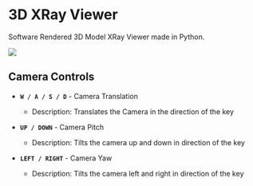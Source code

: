 # 3D XRay Viewer
Software Rendered 3D Model XRay Viewer made in Python.

![](Model-Spinning.gif)

## Camera Controls
- **`W / A / S / D`** - Camera Translation
  - Description: Translates the Camera in the direction of the key
  
- **`UP / DOWN`** - Camera Pitch
  - Description: Tilts the camera up and down in direction of the key
  
- **`LEFT / RIGHT`** - Camera Yaw
  - Description: Tilts the camera left and right in direction of the key
  
